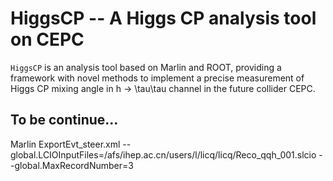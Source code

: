 # HiggsCP -- A Higgs CP analysis tool on CEPC

`HiggsCP` is an analysis tool based on Marlin and ROOT, providing a framework with novel methods to implement a precise measurement of Higgs CP mixing angle in h -> \tau\tau channel in the future collider CEPC. 

To be continue...
------------
Marlin ExportEvt_steer.xml  --global.LCIOInputFiles=/afs/ihep.ac.cn/users/l/licq/licq/Reco_qqh_001.slcio  --global.MaxRecordNumber=3